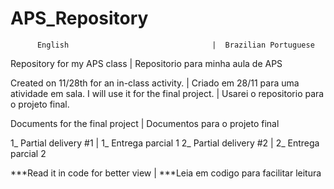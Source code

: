 # APS_Repository

          English                                |  Brazilian Portuguese
          
Repository for my APS class                      |  Repositorio para minha aula de APS

Created on 11/28th for an in-class activity.     |  Criado em 28/11 para uma atividade em sala.
I will use it for the final project.             |  Usarei o repositorio para o projeto final.

Documents for the final project                  |  Documentos para o projeto final

1_ Partial delivery #1                           |  1_ Entrega parcial 1
2_ Partial delivery #2                           |  2_ Entrega parcial 2


***Read it in code for better view               | ***Leia em codigo para facilitar leitura
